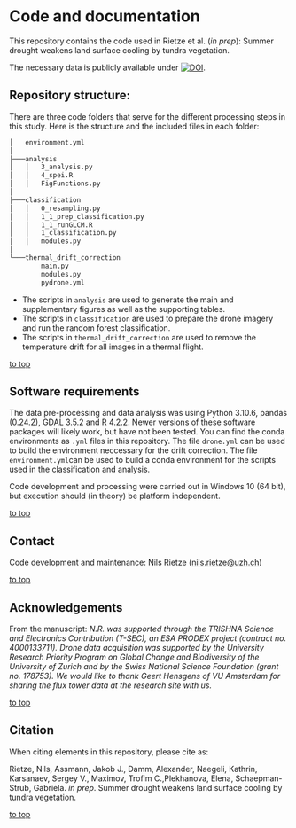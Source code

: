# Code and documentation
This repository contains the code used in Rietze et al. (*in prep*): Summer drought weakens land surface cooling by tundra vegetation.

The necessary data is publicly available under [![DOI](https://img.shields.io/badge/DOI-10.5281/zenodo.7886426-blue)](https://doi.org/10.5281/zenodo.7886426).

## Repository structure:
There are three code folders that serve for the different processing steps in this study. Here is the structure and the included files in each folder:

```bash
│   environment.yml
│
├───analysis
│   │   3_analysis.py
│   │   4_spei.R
│   │   FigFunctions.py
│
├───classification
│   │   0_resampling.py
│   │   1_1_prep_classification.py
│   │   1_1_runGLCM.R
│   │   1_classification.py
│   │   modules.py
│
└───thermal_drift_correction
        main.py
        modules.py
        pydrone.yml
```

- The scripts in `analysis` are used to generate the main and supplementary figures as well as the supporting tables.
- The scripts in `classification` are used to prepare the drone imagery and run the random forest classification.
- The scripts in `thermal_drift_correction` are used to remove the temperature drift for all images in a thermal flight.

[to top](https://github.com/nrietze/ArcticThermoregulation/main/README.md)

## Software requirements
The data pre-processing and data analysis was using Python 3.10.6, pandas (0.24.2), GDAL 3.5.2 and R 4.2.2. Newer versions of these software packages will likely work, but have not been tested. You can find the conda environments as `.yml` files in this repository. The file `drone.yml` can be used to build the environment neccessary for the drift correction. The file `environment.yml`can be used to build a conda environment for the scripts used in the classification and analysis.

Code development and processing were carried out in Windows 10 (64 bit), but execution should (in theory) be platform independent.

[to top](https://github.com/nrietze/ArcticThermoregulation/main/README.md)

## Contact
Code development and maintenance: Nils Rietze ([nils.rietze@uzh.ch](nils.rietze@uzh.ch))

[to top](https://github.com/nrietze/ArcticThermoregulation/main/README.md)

## Acknowledgements
From the manuscript:
*N.R. was supported through the TRISHNA Science and Electronics Contribution (T-SEC), an ESA PRODEX project (contract no. 4000133711). Drone data acquisition was supported by the University Research Priority Program on Global Change and Biodiversity of the University of Zurich and by the Swiss National Science Foundation (grant no. 178753). We would like to thank Geert Hensgens of VU Amsterdam for sharing the flux tower data at the research site with us.*

[to top](https://github.com/nrietze/ArcticThermoregulation/main/README.md)
<!--- ## License
<a rel="license" href="http://creativecommons.org/licenses/by/4.0/"><img alt="Creative Commons Licence" style="border-width:0" src="https://i.creativecommons.org/l/by/4.0/88x31.png" /></a><br />This work is licensed under a <a rel="license" href="http://creativecommons.org/licenses/by/4.0/">Creative Commons Attribution 4.0 International License</a>.
-->

## Citation
When citing elements in this repository, please cite as:

Rietze, Nils, Assmann, Jakob J., Damm, Alexander, Naegeli, Kathrin, Karsanaev, Sergey V., Maximov, Trofim C.,Plekhanova, Elena, Schaepman-Strub, Gabriela. *in prep*. Summer drought weakens land surface cooling by tundra vegetation. 

[to top](https://github.com/nrietze/ArcticThermoregulation/main/README.md)
